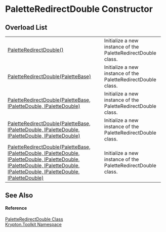 # PaletteRedirectDouble Constructor


## Overload List
<table>
<tr>
<td><a href="6780abee-0c6b-bc4f-16ee-3e91773b351e.md">PaletteRedirectDouble()</a></td>
<td>Initialize a new instance of the PaletteRedirectDouble class.</td></tr>
<tr>
<td><a href="b904bcc2-4f54-651a-c9ea-b368644eb9cf.md">PaletteRedirectDouble(PaletteBase)</a></td>
<td>Initialize a new instance of the PaletteRedirectDouble class.</td></tr>
<tr>
<td><a href="5318aaae-8afb-dbb8-1a70-4fd1e8724ad4.md">PaletteRedirectDouble(PaletteBase, IPaletteDouble, IPaletteDouble)</a></td>
<td>Initialize a new instance of the PaletteRedirectDouble class.</td></tr>
<tr>
<td><a href="db5fc9fe-7ca2-f75e-563d-4acfe039bbf8.md">PaletteRedirectDouble(PaletteBase, IPaletteDouble, IPaletteDouble, IPaletteDouble, IPaletteDouble)</a></td>
<td>Initialize a new instance of the PaletteRedirectDouble class.</td></tr>
<tr>
<td><a href="7d3b69b0-c004-1071-a70e-9faa9b25a53b.md">PaletteRedirectDouble(PaletteBase, IPaletteDouble, IPaletteDouble, IPaletteDouble, IPaletteDouble, IPaletteDouble, IPaletteDouble, IPaletteDouble, IPaletteDouble, IPaletteDouble)</a></td>
<td>Initialize a new instance of the PaletteRedirectDouble class.</td></tr>
</table>

## See Also


#### Reference
<a href="e417f567-27cb-a37a-b3d9-b546faf7d9d3.md">PaletteRedirectDouble Class</a>  
<a href="79d2eac2-21f4-54ff-7552-b20c33c30600.md">Krypton.Toolkit Namespace</a>  
